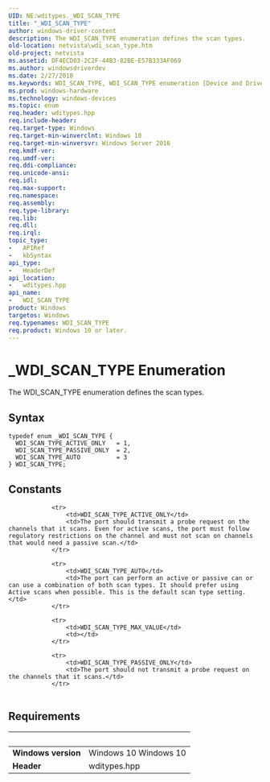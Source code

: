 ```yaml
---
UID: NE:wditypes._WDI_SCAN_TYPE
title: "_WDI_SCAN_TYPE"
author: windows-driver-content
description: The WDI_SCAN_TYPE enumeration defines the scan types.
old-location: netvista\wdi_scan_type.htm
old-project: netvista
ms.assetid: DF4ECD03-2C2F-44B3-82BE-E57B333AF069
ms.author: windowsdriverdev
ms.date: 2/27/2018
ms.keywords: WDI_SCAN_TYPE, WDI_SCAN_TYPE enumeration [Device and Driver Installation], WDI_SCAN_TYPE_ACTIVE_ONLY, WDI_SCAN_TYPE_AUTO, WDI_SCAN_TYPE_PASSIVE_ONLY, _WDI_SCAN_TYPE, netvista.wdi_scan_type, netvista.wifi_scan_type, wditypes/WDI_SCAN_TYPE, wditypes/WDI_SCAN_TYPE_ACTIVE_ONLY, wditypes/WDI_SCAN_TYPE_AUTO, wditypes/WDI_SCAN_TYPE_PASSIVE_ONLY
ms.prod: windows-hardware
ms.technology: windows-devices
ms.topic: enum
req.header: wditypes.hpp
req.include-header: 
req.target-type: Windows
req.target-min-winverclnt: Windows 10
req.target-min-winversvr: Windows Server 2016
req.kmdf-ver: 
req.umdf-ver: 
req.ddi-compliance: 
req.unicode-ansi: 
req.idl: 
req.max-support: 
req.namespace: 
req.assembly: 
req.type-library: 
req.lib: 
req.dll: 
req.irql: 
topic_type:
-	APIRef
-	kbSyntax
api_type:
-	HeaderDef
api_location:
-	wditypes.hpp
api_name:
-	WDI_SCAN_TYPE
product: Windows
targetos: Windows
req.typenames: WDI_SCAN_TYPE
req.product: Windows 10 or later.
---
```


# _WDI_SCAN_TYPE Enumeration
The WDI_SCAN_TYPE enumeration defines the scan types.

## Syntax
````
typedef enum _WDI_SCAN_TYPE { 
  WDI_SCAN_TYPE_ACTIVE_ONLY   = 1,
  WDI_SCAN_TYPE_PASSIVE_ONLY  = 2,
  WDI_SCAN_TYPE_AUTO          = 3
} WDI_SCAN_TYPE;
````

## Constants

<table>
            
                <tr>
                    <td>WDI_SCAN_TYPE_ACTIVE_ONLY</td>
                    <td>The port should transmit a probe request on the channels that it scans. Even for active scans, the port must follow regulatory restrictions on the channel and must not scan on channels that would need a passive scan.</td>
                </tr>
            
                <tr>
                    <td>WDI_SCAN_TYPE_AUTO</td>
                    <td>The port can perform an active or passive can or can use a combination of both scan types. It should prefer using Active scans when possible. This is the default scan type setting.</td>
                </tr>
            
                <tr>
                    <td>WDI_SCAN_TYPE_MAX_VALUE</td>
                    <td></td>
                </tr>
            
                <tr>
                    <td>WDI_SCAN_TYPE_PASSIVE_ONLY</td>
                    <td>The port should not transmit a probe request on the channels that it scans.</td>
                </tr>
</table>


## Requirements
| &nbsp; | &nbsp; |
| ---- |:---- |
| **Windows version** | Windows 10 Windows 10 |
| **Header** | wditypes.hpp |